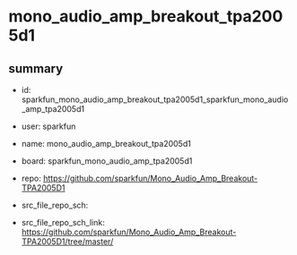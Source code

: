 # mono_audio_amp_breakout_tpa2005d1
 
## summary 
* id: sparkfun_mono_audio_amp_breakout_tpa2005d1_sparkfun_mono_audio_amp_tpa2005d1
* user: sparkfun
* name: mono_audio_amp_breakout_tpa2005d1
* board: sparkfun_mono_audio_amp_tpa2005d1
* repo: https://github.com/sparkfun/Mono_Audio_Amp_Breakout-TPA2005D1



* src_file_repo_sch: 
* src_file_repo_sch_link: https://github.com/sparkfun/Mono_Audio_Amp_Breakout-TPA2005D1/tree/master/




